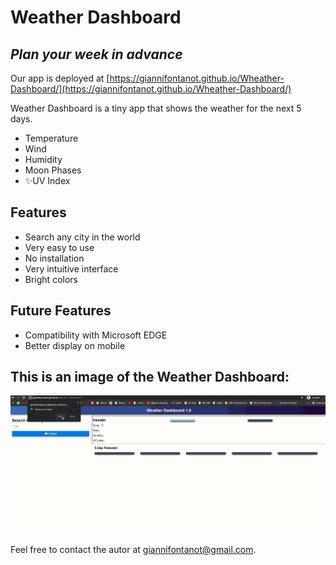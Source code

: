 # Weather Dashboard

## _Plan your week in advance_

Our app is deployed
at [https://giannifontanot.github.io/Wheather-Dashboard/](https://giannifontanot.github.io/Wheather-Dashboard/)

Weather Dashboard is a tiny app that shows the weather for the next 5 days.

- Temperature
- Wind
- Humidity
- Moon Phases
- ✨UV Index

## Features

- Search any city in the world
- Very easy to use
- No installation
- Very intuitive interface
- Bright colors

## Future Features

- Compatibility with Microsoft EDGE
- Better display on mobile

## This is an image of the Weather Dashboard:

![Weather-Dashboard.gif](assets/images/Weather-Dashboard.gif)

Feel free to contact the autor at [giannifontanot@gmail.com](http://mailto:giannifontanot@gmail.com/).


